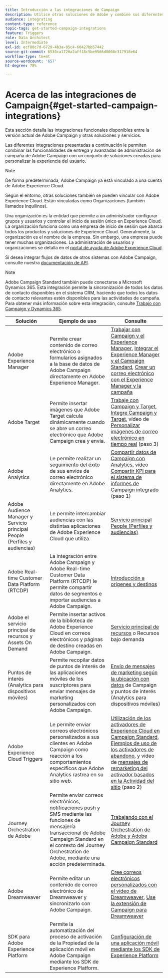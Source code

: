 ```yaml
---
title: Introducción a las integraciones de Campaign
description: Utilice otras soluciones de Adobe y combine sus diferentes capacidades con Campaign.
audience: integrating
content-type: reference
topic-tags: get-started-campaign-integrations
feature: Triggers
role: Data Architect
level: Intermediate
exl-id: ecf88c7d-6729-4b3a-85c4-60427bb57442
source-git-commit: 6530ca1726a2aff18c5be9566d8008c317918e64
workflow-type: tm+mt
source-wordcount: '657'
ht-degree: 78%

---
```


# Acerca de las integraciones de Campaign{#get-started-campaign-integrations}

Esta sección detalla las integraciones funcionales disponibles entre la versión actual de Adobe Campaign y otras soluciones y servicios.

Las diferentes integraciones presentadas a continuación le permiten combinar las funcionalidades de entrega y avanzadas de administración de campaña de Adobe Campaign con un conjunto de soluciones creadas para personalizar la experiencia del usuario.

>[!NOTE]
>
> De forma predeterminada, Adobe Campaign ya está vinculado a una cuenta de Adobe Experience Cloud.

Según el entorno, otras soluciones también se pueden vincular con Adobe Experience Cloud. Están vinculadas como Organizaciones (también llamados Inquilinos).

Una organización es la entidad que permite a un administrador configurar grupos y usuarios y controlar el inicio de sesión único en Experience Cloud. La organización funciona como una empresa de inicio de sesión que abarca todos los productos y soluciones de Experience Cloud. Generalmente, la organización es el nombre de la empresa. Sin embargo, una empresa puede tener muchas organizaciones. La administración de usuarios y organizaciones se detalla en el [portal de ayuda de Adobe Experience Cloud](https://experienceleague.adobe.com/docs/core-services/interface/manage-users-and-products/organizations.html?lang=es).

Si desea integrar flujos de datos de otros sistemas con Adobe Campaign, consulte nuestra [documentación de API](../../api/using/get-started-apis.md).

>[!NOTE]
>
>Adobe Campaign Standard también puede conectarse a Microsoft Dynamics 365. Esta integración permite la sincronización de todos los datos de contacto disponibles en el sistema CRM, haciendo que todos los datos de contacto relevantes estén disponibles para las actividades de campaña. Para obtener más información sobre esta integración, consulte [Trabajo con Campaign y Dynamics 365](../../integrating/using/d365-acs-get-started.md).


<table> 
 <thead> 
  <tr> 
   <th> Solución<br /> </th> 
   <th> Ejemplo de uso<br /> </th> 
   <th> Consulte<br /> </th> 
  </tr> 
 </thead> 
 <tbody> 
  <tr> 
   <td> Adobe Experience Manager<br /> </td> 
   <td> Permite crear contenido de correo electrónico o formularios asignados a la base de datos de Adobe Campaign directamente en Adobe Experience Manager.<br /> </td> 
   <td> 
     <a href="../../integrating/using/integrating-with-experience-manager.md">Trabajar con Campaign y el Experience Manager</a>, <a href="https://helpx.adobe.com/es/experience-manager/6-4/sites/administering/using/campaignstandard.html">Integrar el Experience Manager y el Campaign Standard</a>, <a href="https://experienceleague.adobe.com/docs/experience-manager-65/administering/integration/campaignstandard.html?lang=es">Crear un correo electrónico con el Experience Manager y la campaña</a> 
    </td> 
  </tr> 
  <tr> 
   <td> Adobe Target<br /> </td> 
   <td> Permite insertar imágenes que Adobe Target calcula dinámicamente cuando se abre un correo electrónico que Adobe Campaign crea y envía.<br /> </td> 
   <td> 
    <a href="../../integrating/using/about-campaign-target-integration.md">Trabaje con Campaign y Target</a>, <a href="https://experienceleague.adobe.com/docs/target/using/integrate/campaign-and-target.html?lang=es">Integre Campaign y Target</a>, vídeo de <a href="https://helpx.adobe.com/es/marketing-cloud/how-to/email-marketing.html">Personalizar imágenes de correo electrónico en tiempo real</a> (paso 3)
    </td> 
  </tr> 
  <tr> 
   <td> Adobe Analytics<br /> </td> 
   <td> Le permite realizar un seguimiento del éxito de sus envíos de correo electrónico directamente en Adobe Analytics.<br /> </td> 
   <td> 
    <a href="../../integrating/using/about-campaign-analytics-integration.md">Compartir datos de Campaign con Analytics</a>, vídeo <a href="https://helpx.adobe.com/es/marketing-cloud/how-to/email-marketing.html">Compartir KPI para el sistema de informes de Campaign integrado</a> (paso 1)
    </td> 
  </tr> 
  <tr> 
   <td> Adobe Audience Manager y Servicio principal People (Perfiles y audiencias)<br /> </td> 
   <td> Le permite intercambiar audiencias con las distintas aplicaciones de Adobe Experience Cloud que utiliza.<br /> </td> 
   <td> <a href="../../integrating/using/about-campaign-audience-manager-or-people-core-service-integration.md">Servicio principal People (Perfiles y audiencias)</a><br /> </td> 
  </tr> 
   <tr> 
   <td> Adobe Real-time Customer Data Platform (RTCDP)<br /> </td> 
   <td> La integración entre Adobe Campaign y Adobe Real-time Customer Data Platform (RTCDP) le permite compartir datos de segmentos e importar audiencias a Adobe Campaign.</td>
   <td><a href="../../integrating/using/get-started-sources-destinations.md">Introducción a orígenes y destinos</a></td>
  </tr> 
  <tr> 
   <td> Adobe el servicio principal de recursos y Assets On Demand<br /> </td> 
   <td> Permite insertar activos de la biblioteca de Adobe Experience Cloud en correos electrónicos y páginas de destino creadas en Adobe Campaign.<br /> </td> 
   <td> <a href="../../integrating/using/working-with-campaign-and-assets-core-service.md">Servicio principal de recursos</a> o Recursos bajo demanda<br /> </td> 
  </tr> 
  <tr> 
   <td> Puntos de interés (Analytics para dispositivos móviles)<br /> </td> 
   <td> Permite recopilar datos de puntos de interés de las aplicaciones móviles de los suscriptores para enviar mensajes de marketing personalizados con Adobe Campaign.<br /> </td> 
   <td> <a href="../../integrating/using/about-campaign-points-of-interest-data-integration.md">Envío de mensajes de marketing según la ubicación con datos</a> de Campaign y puntos de interés (Analytics para dispositivos móviles)<br /> </td> 
  </tr> 
  <tr> 
   <td> Adobe Experience Cloud Triggers<br /> </td> 
   <td> Le permite enviar correos electrónicos personalizados a sus clientes en Adobe Campaign como reacción a los comportamientos específicos que Adobe Analytics rastrea en su sitio web.<br /> </td> 
   <td> 
    <a href="../../integrating/using/about-adobe-experience-cloud-triggers.md">Utilización de los activadores de Experience Cloud en Campaign Standard</a>, <a href="../../integrating/using/abandonment-triggers-use-cases.md">Ejemplos de uso de los activadores de abandono</a>, y vídeo de <a href="https://helpx.adobe.com/es/marketing-cloud/how-to/email-marketing.html">mensajes de remarketing del activador basados en la Actividad del sitio</a> (paso 2)
    </td> 
  </tr> 
    <tr> 
   <td> Journey Orchestration de Adobe <br /> </td> 
   <td> Permite enviar correos electrónicos, notificaciones push y SMS mediante las funciones de mensajería transaccional de Adobe Campaign Standard en el contexto del Journey Orchestration de Adobe, mediante una acción predeterminada.<br /> </td> 
   <td> <a href="https://experienceleague.adobe.com/docs/journeys/using/action-journeys/working-with-adobe-campaign.html?lang=es">Trabajando con el Journey Orchestration de Adobe y Adobe Campaign Standard</a><br /> </td> 
  </tr> 
  <tr> 
   <td> Adobe Dreamweaver<br /> </td> 
   <td> Permite editar un contenido de correo electrónico de Dreamweaver y sincronizarlo con Adobe Campaign.<br /> </td> 
   <td> 
    <a href="https://experienceleague.adobe.com/docs/campaign-learn/campaign-standard-tutorials/designing-content/email-designer/dreamweaver-integration.html?lang=es">Cree correos electrónicos personalizados con el vídeo de Dreamweaver</a>, <a href="https://helpx.adobe.com/es/dreamweaver/using/working-with-dreamweaver-and-campaign.html">Use la extensión de Campaign para Dreamweaver</a> 
  </td> 
  </tr> 
  <tr> 
   <td> SDK para Adobe Experience Platform<br /> </td> 
   <td> Permite la automatización del proceso de activación de la Propiedad de la aplicación móvil en Adobe Campaign mediante los SDK de Experience Platform.<br /> </td> 
   <td> <a href="https://helpx.adobe.com/es/campaign/kb/configuring-app-sdk.html">Configuración de una aplicación móvil mediante los SDK de Experience Platform</a><br /> </td> 
  </tr> 
 </tbody> 
</table>
